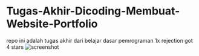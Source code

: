 # Tugas-Akhir-Dicoding-Membuat-Website-Portfolio
repo ini adalah tugas akhir dari belajar dasar pemrograman
1x rejection
got 4 stars
![screenshot](https://user-images.githubusercontent.com/76932074/180729472-bbfcebae-1631-408d-8587-22ed04af72a7.png)
